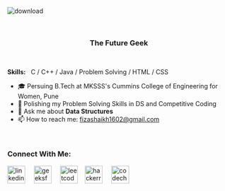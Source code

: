 ![download](https://user-images.githubusercontent.com/65342304/128605080-c11408f7-611b-47ac-9909-5e0d0b10ca2e.png)

<p>&nbsp;</p>


### <p align="center">The Future Geek</p>

<p>&nbsp;</p>

**Skills:** &nbsp;  C / C++ / Java / Problem Solving / HTML / CSS

- 🎓 Persuing B.Tech at MKSSS's Cummins College of Engineering for Women, Pune
- 🌱 Polishing my Problem Solving Skills in DS and Competitive Coding
- 💬 Ask me about **Data Structures**
- 📫 How to reach me: fizashaikh1602@gmail.com 

<br/>

### Connect With Me:

[<img src='https://cdn.jsdelivr.net/npm/simple-icons@3.0.1/icons/linkedin.svg' alt='linkedin' height='40' title='LinkedIn'>](https://www.linkedin.com/in/fizashaikh16) &nbsp; &nbsp; [<img src='https://cdn.jsdelivr.net/npm/simple-icons@3.0.1/icons/geeksforgeeks.svg' alt='geeksforgeeks' height='40' title='GeeksforGeeks'>](https://auth.geeksforgeeks.org/user/fizaashaikh/practice/) &nbsp; &nbsp; [<img src='https://cdn.jsdelivr.net/npm/simple-icons@3.0.1/icons/leetcode.svg' alt='leetcode' height='40' title='Leetcode'>](https://leetcode.com/fizaashaikh/)&nbsp; &nbsp; [<img src='https://cdn.jsdelivr.net/npm/simple-icons@3.0.1/icons/hackerrank.svg' alt='hackerrank' height='40' title='HackerRank'>](https://www.hackerrank.com/fizaashaikh16) &nbsp; &nbsp; [<img src='https://cdn.jsdelivr.net/npm/simple-icons@3.0.1/icons/codechef.svg' alt='codechef' height='40' title='CodeChef'>](https://www.codechef.com/users/fizaa_07)  
